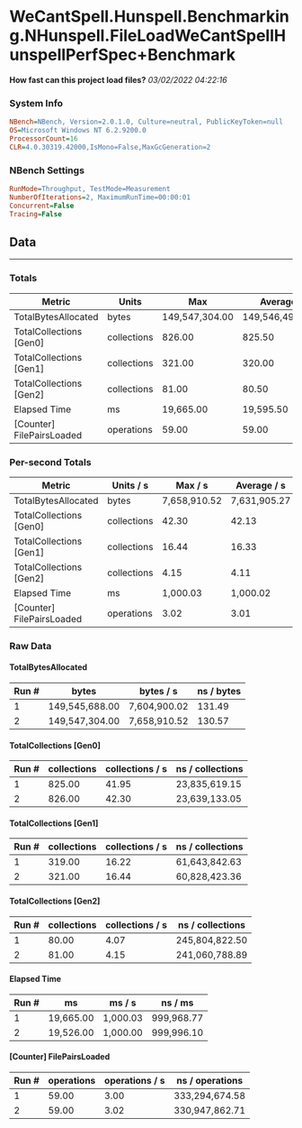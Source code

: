 ﻿# WeCantSpell.Hunspell.Benchmarking.NHunspell.FileLoadWeCantSpellHunspellPerfSpec+Benchmark
__How fast can this project load files?__
_03/02/2022 04:22:16_
### System Info
```ini
NBench=NBench, Version=2.0.1.0, Culture=neutral, PublicKeyToken=null
OS=Microsoft Windows NT 6.2.9200.0
ProcessorCount=16
CLR=4.0.30319.42000,IsMono=False,MaxGcGeneration=2
```

### NBench Settings
```ini
RunMode=Throughput, TestMode=Measurement
NumberOfIterations=2, MaximumRunTime=00:00:01
Concurrent=False
Tracing=False
```

## Data
-------------------

### Totals
|          Metric |           Units |             Max |         Average |             Min |          StdDev |
|---------------- |---------------- |---------------- |---------------- |---------------- |---------------- |
|TotalBytesAllocated |           bytes |  149,547,304.00 |  149,546,496.00 |  149,545,688.00 |        1,142.68 |
|TotalCollections [Gen0] |     collections |          826.00 |          825.50 |          825.00 |            0.71 |
|TotalCollections [Gen1] |     collections |          321.00 |          320.00 |          319.00 |            1.41 |
|TotalCollections [Gen2] |     collections |           81.00 |           80.50 |           80.00 |            0.71 |
|    Elapsed Time |              ms |       19,665.00 |       19,595.50 |       19,526.00 |           98.29 |
|[Counter] FilePairsLoaded |      operations |           59.00 |           59.00 |           59.00 |            0.00 |

### Per-second Totals
|          Metric |       Units / s |         Max / s |     Average / s |         Min / s |      StdDev / s |
|---------------- |---------------- |---------------- |---------------- |---------------- |---------------- |
|TotalBytesAllocated |           bytes |    7,658,910.52 |    7,631,905.27 |    7,604,900.02 |       38,191.19 |
|TotalCollections [Gen0] |     collections |           42.30 |           42.13 |           41.95 |            0.25 |
|TotalCollections [Gen1] |     collections |           16.44 |           16.33 |           16.22 |            0.15 |
|TotalCollections [Gen2] |     collections |            4.15 |            4.11 |            4.07 |            0.06 |
|    Elapsed Time |              ms |        1,000.03 |        1,000.02 |        1,000.00 |            0.02 |
|[Counter] FilePairsLoaded |      operations |            3.02 |            3.01 |            3.00 |            0.02 |

### Raw Data
#### TotalBytesAllocated
|           Run # |           bytes |       bytes / s |      ns / bytes |
|---------------- |---------------- |---------------- |---------------- |
|               1 |  149,545,688.00 |    7,604,900.02 |          131.49 |
|               2 |  149,547,304.00 |    7,658,910.52 |          130.57 |

#### TotalCollections [Gen0]
|           Run # |     collections | collections / s |ns / collections |
|---------------- |---------------- |---------------- |---------------- |
|               1 |          825.00 |           41.95 |   23,835,619.15 |
|               2 |          826.00 |           42.30 |   23,639,133.05 |

#### TotalCollections [Gen1]
|           Run # |     collections | collections / s |ns / collections |
|---------------- |---------------- |---------------- |---------------- |
|               1 |          319.00 |           16.22 |   61,643,842.63 |
|               2 |          321.00 |           16.44 |   60,828,423.36 |

#### TotalCollections [Gen2]
|           Run # |     collections | collections / s |ns / collections |
|---------------- |---------------- |---------------- |---------------- |
|               1 |           80.00 |            4.07 |  245,804,822.50 |
|               2 |           81.00 |            4.15 |  241,060,788.89 |

#### Elapsed Time
|           Run # |              ms |          ms / s |         ns / ms |
|---------------- |---------------- |---------------- |---------------- |
|               1 |       19,665.00 |        1,000.03 |      999,968.77 |
|               2 |       19,526.00 |        1,000.00 |      999,996.10 |

#### [Counter] FilePairsLoaded
|           Run # |      operations |  operations / s | ns / operations |
|---------------- |---------------- |---------------- |---------------- |
|               1 |           59.00 |            3.00 |  333,294,674.58 |
|               2 |           59.00 |            3.02 |  330,947,862.71 |


